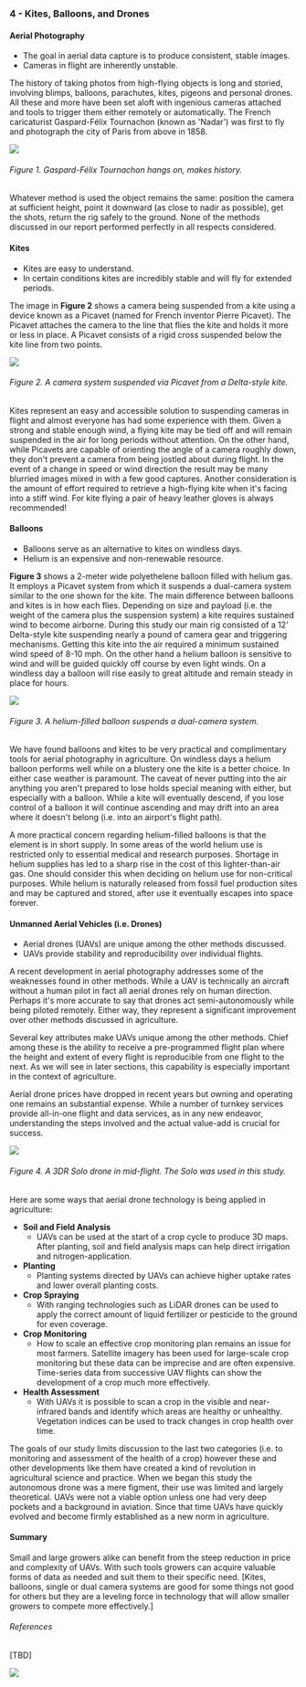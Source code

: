 ### 4 - Kites, Balloons, and Drones

#### Aerial Photography
* The goal in aerial data capture is to produce consistent, stable images.
* Cameras in flight are inherently unstable.

The history of taking photos from high-flying objects is long and storied, involving blimps, balloons, 
parachutes, kites, pigeons and personal drones. All these and more have been set aloft with ingenious cameras 
attached and tools to trigger them either remotely or automatically. The French caricaturist Gaspard-Félix Tournachon (known as 'Nadar') 
was first to fly and photograph the city of Paris from above in 1858.

![](img/nadar.png)
###### Figure 1. Gaspard-Félix Tournachon hangs on, makes history. 

Whatever method is used the object remains the same: position the camera at sufficient height, point 
it downward (as close to nadir as possible), get the shots, return the rig safely to the ground. None of the 
methods discussed in our report performed perfectly in all respects considered. 

#### Kites
* Kites are easy to understand.
* In certain conditions kites are incredibly stable and will fly for extended periods.

The image in __Figure 2__ shows a camera being suspended from a kite using a device 
known as a Picavet (named for French inventor Pierre Picavet). The Picavet attaches the camera to the line that flies 
the kite and holds it more or less in place. A Picavet consists of a rigid cross suspended below the kite line from 
two points.

![](img/kite.png)
###### Figure 2. A camera system suspended via Picavet from a Delta-style kite. 

Kites represent an easy and accessible solution to suspending cameras in flight and almost everyone has had some experience 
with them.  Given a strong and stable enough wind, a flying kite may be tied off and will remain suspended in the air for long periods without
attention. On the other hand, while Picavets are capable of orienting the angle 
of a camera roughly down, they don't prevent a camera from being jostled about during flight. In the event of a 
change in speed or wind direction the result may be many blurried images mixed in with a few good captures. Another 
consideration is the amount of effort required to retrieve a high-flying kite when it's facing into a stiff wind. For kite flying
a pair of heavy leather gloves is always recommended! 


#### Balloons

* Balloons serve as an alternative to kites on windless days.
* Helium is an expensive and non-renewable resource. 

__Figure 3__ shows a 2-meter wide polyethelene balloon filled with helium gas. It employs a Picavet system from which it 
suspends a dual-camera system similar to the one shown for the kite. The main difference between balloons and kites is 
in how each flies. Depending on size and payload (i.e. the weight of the camera plus the suspension system) a kite requires 
sustained wind to become airborne. During this study our main rig consisted of a 12' Delta-style kite suspending nearly a 
pound of camera gear and triggering mechanisms. Getting this kite into the air required a minimum sustained wind speed of 8-10 mph. 
On the other hand a helium balloon is sensitive to wind and will be guided quickly off course by even light winds. On a 
windless day a balloon will rise easily to great altitude and remain steady in place for hours.    
 
![](img/balloons.png)
###### Figure 3. A helium-filled balloon suspends a dual-camera system. 

We have found balloons and kites to be very practical and complimentary tools for aerial photography in agriculture. On windless days
a helium balloon performs well while on a blustery one the kite is a better choice. In either case weather is paramount.
The caveat of never putting into the air anything you aren't prepared to lose holds special meaning with either, but especially 
with a balloon. While a kite will eventually descend, if you lose control of a balloon it will continue ascending and may 
drift into an area where it doesn't belong (i.e. into an airport's flight path). 

A more practical concern regarding helium-filled balloons is that the element is in short supply. In some areas of the 
world helium use is restricted only to essential medical and research purposes. Shortage in helium supplies has led 
to a sharp rise in the cost of this lighter-than-air gas. One should consider this when deciding on helium 
use for non-critical purposes. While helium is naturally released from fossil fuel production sites and may be captured 
and stored, after use it eventually escapes into space forever. 


#### Unmanned Aerial Vehicles (i.e. Drones)

* Aerial drones (UAVs) are unique among the other methods discussed.
* UAVs provide stability and reproducibility over individual flights.

A recent development in aerial photography addresses some of the weaknesses found in other methods. While a UAV is 
technically an aircraft without a human pilot in fact all aerial drones rely on human direction. Perhaps 
it's more accurate to say that drones act semi-autonomously while being piloted remotely. Either way, they represent a 
significant improvement over other methods discussed in agriculture.

Several key attributes make UAVs unique among the other methods. Chief among these is the ability to receive a pre-programmed 
flight plan where the height and extent of every flight is reproducible from one flight to the next. As we will see in 
later sections, this capability is especially important in the context of agriculture. 

Aerial drone prices have dropped in recent years but owning and operating one remains an substantial 
expense. While a number of turnkey services provide all-in-one flight and data services, as in any new endeavor, 
understanding the steps involved and the actual value-add is crucial for success.  


![](img/drone.png)
###### Figure 4. A 3DR Solo drone in mid-flight. The Solo was used in this study. 

Here are some ways that aerial drone technology is being applied in agriculture:

* __Soil and Field Analysis__ 
    * UAVs can be used at the start of a crop cycle to produce 3D maps. After planting, 
    soil and field analysis maps can help direct irrigation and nitrogen-application.
*  __Planting__ 
    * Planting systems directed by UAVs can achieve higher uptake rates and lower overall planting costs.
* __Crop Spraying__ 
    * With ranging technologies such as LiDAR drones can be used to apply the correct amount of liquid fertilizer 
    or pesticide to the ground for even coverage. 
* __Crop Monitoring__ 
    * How to scale an effective crop monitoring plan remains an issue for most farmers. 
    Satellite imagery has been used for large-scale crop monitoring but these data can be imprecise and
    are often expensive. Time-series data from successive UAV flights can show the development of a crop much more effectively. 
* __Health Assessment__ 
    * With UAVs it is possible to scan a crop in the visible and near-infrared bands
    and identify which areas are healthy or unhealthy. Vegetation indices can be used to track changes 
    in crop health over time. 
    
The goals of our study limits discussion to the last two categories (i.e. to monitoring and assessment of the health of a crop) 
however these and other developments like them have created a kind of revolution in agricultural science and practice. 
When we began this study the autonomous drone was a mere figment, their use was limited and largely theoretical. UAVs were 
not a viable option unless one had very deep pockets and a background in aviation. Since that time UAVs have quickly evolved 
and become firmly established as a new norm in agriculture.

#### Summary
Small and large growers alike can benefit from the steep reduction in price and complexity of UAVs. With such 
tools growers can acquire valuable forms of data as needed and suit them to their specific need. [Kites, balloons, 
single or dual camera systems are good for some things not good for others but they are a leveling force in technology
that will allow smaller growers to compete more effectively.]

###### References

[TBD]

![](img/farmera.png) 
